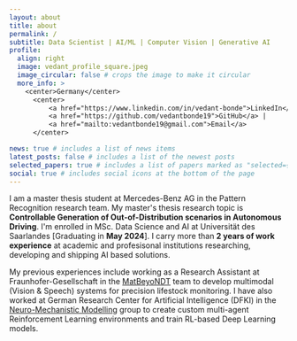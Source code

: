 ```yaml
---
layout: about
title: about
permalink: /
subtitle: Data Scientist | AI/ML | Computer Vision | Generative AI
profile:
  align: right
  image: vedant_profile_square.jpeg
  image_circular: false # crops the image to make it circular
  more_info: >
    <center>Germany</center>
      <center>
          <a href="https://www.linkedin.com/in/vedant-bonde">LinkedIn</a> | 
          <a href="https://github.com/vedantbonde19">GitHub</a> |
          <a href="mailto:vedantbonde19@gmail.com">Email</a>
      </center>

news: true # includes a list of news items
latest_posts: false # includes a list of the newest posts
selected_papers: true # includes a list of papers marked as "selected={true}"
social: true # includes social icons at the bottom of the page
---
```


I am a master thesis student at Mercedes-Benz AG in the Pattern Recognition research team. My master's thesis research topic is **Controllable Generation of Out-of-Distribution scenarios in Autonomous Driving**. I'm enrolled in MSc. Data Science and AI at Universität des Saarlandes [Graduating in **May 2024**]. I carry more than **2 years of work experience** at academic and profesisonal institutions researching, developing and shipping AI based solutions.

My previous experiences include working as a Research Assistant at Fraunhofer-Gesellschaft in the [MatBeyoNDT](https://www.izfp.fraunhofer.de/en/technologien/forschungs--und-leistungszentren/MatBeyoNDT.html) team to develop multimodal (Vision & Speech) systems for precision lifestock monitoring. I have also worked at German Research Center for Artificial Intelligence (DFKI) in the [Neuro-Mechanistic Modelling](https://www.dfki.de/en/web/research/research-departments/neuro-mechanistic-modeling) group to create custom multi-agent Reinforcement Learning environments and train RL-based Deep Learning models.